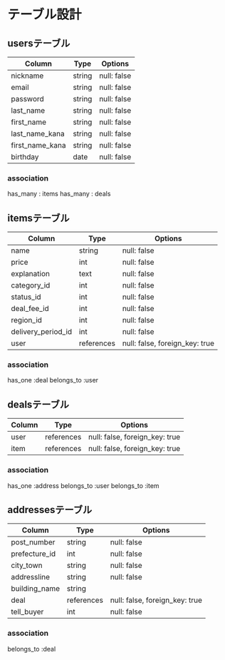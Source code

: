 # テーブル設計

## usersテーブル
| Column           | Type   | Options     |
| ---------------- | ------ | ----------- |
| nickname         | string | null: false |
| email            | string | null: false |
| password         | string | null: false |
| last_name        | string | null: false |
| first_name       | string | null: false |
| last_name_kana   | string | null: false |
| first_name_kana  | string | null: false |
| birthday         | date   | null: false |

### association
has_many : items
has_many : deals

## itemsテーブル

| Column             | Type       | Options                        |
| ------------------ | ---------- | ------------------------------ |
| name               | string     | null: false                    |
| price              | int        | null: false                    |
| explanation        | text       | null: false                    |
| category_id        | int        | null: false                    |
| status_id          | int        | null: false                    |
| deal_fee_id        | int        | null: false                    |
| region_id          | int        | null: false                    |
| delivery_period_id | int        | null: false                    |
| user               | references | null: false, foreign_key: true |

### association
has_one    :deal
belongs_to :user

## dealsテーブル

| Column     | Type       | Options                        |
| ---------- | ---------- | ------------------------------ |
| user       | references | null: false, foreign_key: true |
| item       | references | null: false, foreign_key: true |

### association
has_one    :address
belongs_to :user
belongs_to :item

## addressesテーブル

| Column          | Type       | Options                        |
| --------------- | ---------- | ------------------------------ |
| post_number     | string     | null: false                    |
| prefecture_id   | int        | null: false                    |
| city_town       | string     | null: false                    |
| addressline     | string     | null: false                    |
| building_name   | string     |                                |
| deal            | references | null: false, foreign_key: true |
| tell_buyer      | int        | null: false                    |


### association
belongs_to :deal